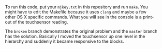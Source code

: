 To run this code, put your `mjkey.txt` in this repository and run `make`. You might have to edit the Makefile because it uses `clang` and maybe a few other OS X specific commands.
What you will see in the console is a print-out of the touchsensor reading.

The `broken` branch demonstrates the original problem and the `master` branch has the solution.
Basically I moved the touchsensor up one level in the hierarchy and suddenly it became responsive to the blocks.
